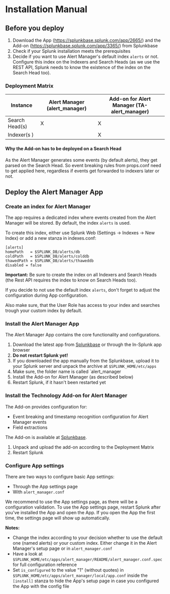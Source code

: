 # Installation Manual

## Before you deploy

1. Download the App (<https://splunkbase.splunk.com/app/2665/>) and the Add-on (<https://splunkbase.splunk.com/app/3365/>) from Splunkbase
2. Check if your Splunk installation meets the prerequisites
3. Decide if you want to use Alert Manager's default index `alerts` or not. Configure this index on the Indexers and Search Heads (as we use the REST API, Splunk needs to know the existence of the index on the Search Head too).

### Deployment Matrix

 Instance                      | Alert Manager (alert_manager) | Add-on for Alert Manager (TA-alert_manager)
 ----------------------------- | ----------------------------- | -------------------------------------------
 Search Head(s)                | X                             | X
 Indexer(s    )                |                               | X

#### Why the Add-on has to be deployed on a Search Head

As the Alert Manager generates some events (by default alerts), they get parsed on the Search Head. So event breaking rules from props.conf need to get applied here, regardless if events get forwarded to indexers later or not.

## Deploy the Alert Manager App

### Create an index for Alert Manager

The app requires a dedicated index where events created from the Alert Manager will be stored.
By default, the index `alerts` is used.

To create this index, either use Splunk Web (Settings -> Indexes -> New Index) or add a new stanza in indexes.conf:

```ini-file
[alerts]
homePath   = $SPLUNK_DB/alerts/db
coldPath   = $SPLUNK_DB/alerts/colddb
thawedPath = $SPLUNK_DB/alerts/thaweddb
disabled = false
```

**Important:** Be sure to create the index on all Indexers and Search Heads (the Rest API requires the index to know on Search Heads too).

If you decide to not use the default index `alerts`, don't forget to adjust the configuration during App configuration.

Also make sure, that the User Role has access to your index and searches trough your custom index by default.

### Install the Alert Manager App

The Alert Manager App contains the core functionality and configurations.

1. Download the latest app from [Splunkbase](https://splunkbase.splunk.com/app/2665/) or through the In-Splunk app browser
2. **Do not restart Splunk yet!**
3. If you downloaded the app manually from the Splunkbase, upload it to your Splunk server and unpack the archive at `$SPLUNK_HOME/etc/apps`
4. Make sure, the folder name is called `alert_manager
5. Install the Add-on for Alert Manager (as described below)
6. Restart Splunk, if it hasn't been restarted yet

### Install the Technology Add-on for Alert Manager

The Add-on provides configuration for:

* Event breaking and timestamp recognition configuration for Alert Manager events
* Field extractions

The Add-on is available at [Splunkbase](https://splunkbase.splunk.com/app/3365/).

1. Unpack and upload the add-on according to the Deployment Matrix
2. Restart Splunk

### Configure App settings

There are two ways to configure basic App settings:

* Through the App settings page
* With `alert_manager.conf`

We recommend to use the App settings page, as there will be a configuration validation. To use the App settings page, restart Splunk after you've installed the App and open the App. If you open the App the first time, the settings page will show up automatically.

**Notes:**

* Change the index according to your decision whether to use the default one (named alerts) or your custom index. Either change it in the Alert Manager's setup page or in `alert_manager.conf`
* Have a look at `$SPLUNK_HOME/etc/apps/alert_manager/README/alert_manager.conf.spec` for full configuration reference
* Set `is_configured` to the value "1" (without quotes) in `$SPLUNK_HOME/etc/apps/alert_manager/local/app.conf` inside the `[install]` stanza to hide the App's setup page in case you configured the App with the config file
